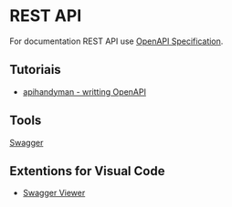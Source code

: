 # REST API

For documentation REST API use [OpenAPI Specification](https://github.com/OAI/OpenAPI-Specification).

## Tutoriais

* [apihandyman - writting OpenAPI](https://apihandyman.io/writing-openapi-swagger-specification-tutorial-part-1-introduction/)

## Tools

[Swagger](https://swagger.io/)

## Extentions for Visual Code

* [Swagger Viewer
  ](https://marketplace.visualstudio.com/items?itemName=Arjun.swagger-viewer)
